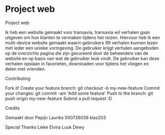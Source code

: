 # Project web
Project web

Ik heb een website gemaakt voor transavia, transavia wil verhalen gaan uitgeven om hun klanten te vermaken tijdens het reizen. Hiervoor heb ik een multi-device website gemaakt waarin gebruikers 99 verhalen kunnen lezen met ieder een unieke vormgeving. 
De gebruiker krijgt verhalen aangeboden op de overzichts pagina die zijn gecureerd door de beheerders van de website en op basis van wat de gebruiker leuk vindt.
De gebruiker kan deze verhalen opslaan in favorieten, downloaden voor tijdens het vliegen en delen met vrienden.

Contributing

Fork it!
Create your feature branch: git checkout -b my-new-feature
Commit your changes: git commit -am 'Add some feature'
Push to the branch: git push origin my-new-feature
Submit a pull request :D

Credits

Gemaakt door Pepijn Lauriks 500726038 klas203

Special Thanks
Lieke
Elvira
Luuk
Dewy

